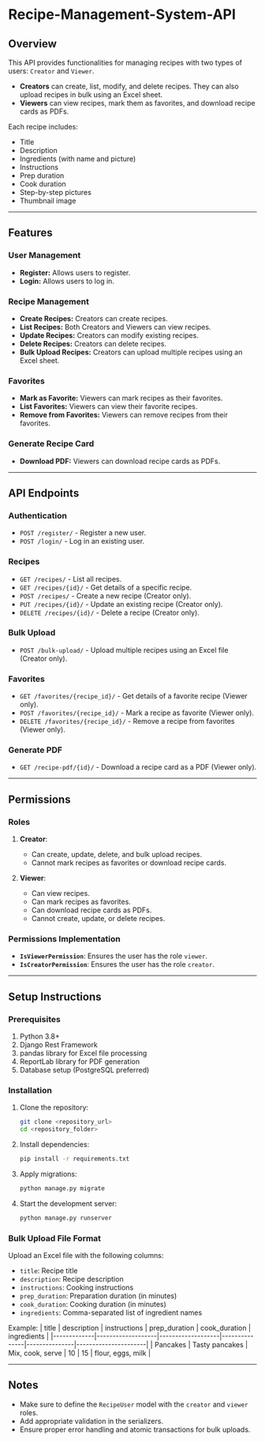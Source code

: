 # Recipe-Management-System-API


## Overview
This API provides functionalities for managing recipes with two types of users: `Creator` and `Viewer`. 
- **Creators** can create, list, modify, and delete recipes. They can also upload recipes in bulk using an Excel sheet.
- **Viewers** can view recipes, mark them as favorites, and download recipe cards as PDFs.

Each recipe includes:
- Title
- Description
- Ingredients (with name and picture)
- Instructions
- Prep duration
- Cook duration
- Step-by-step pictures
- Thumbnail image

---

## Features
### User Management
- **Register:** Allows users to register.
- **Login:** Allows users to log in.

### Recipe Management
- **Create Recipes:** Creators can create recipes.
- **List Recipes:** Both Creators and Viewers can view recipes.
- **Update Recipes:** Creators can modify existing recipes.
- **Delete Recipes:** Creators can delete recipes.
- **Bulk Upload Recipes:** Creators can upload multiple recipes using an Excel sheet.

### Favorites
- **Mark as Favorite:** Viewers can mark recipes as their favorites.
- **List Favorites:** Viewers can view their favorite recipes.
- **Remove from Favorites:** Viewers can remove recipes from their favorites.

### Generate Recipe Card
- **Download PDF:** Viewers can download recipe cards as PDFs.

---

## API Endpoints

### Authentication
- `POST /register/` - Register a new user.
- `POST /login/` - Log in an existing user.

### Recipes
- `GET /recipes/` - List all recipes.
- `GET /recipes/{id}/` - Get details of a specific recipe.
- `POST /recipes/` - Create a new recipe (Creator only).
- `PUT /recipes/{id}/` - Update an existing recipe (Creator only).
- `DELETE /recipes/{id}/` - Delete a recipe (Creator only).

### Bulk Upload
- `POST /bulk-upload/` - Upload multiple recipes using an Excel file (Creator only).

### Favorites
- `GET /favorites/{recipe_id}/` - Get details of a favorite recipe (Viewer only).
- `POST /favorites/{recipe_id}/` - Mark a recipe as favorite (Viewer only).
- `DELETE /favorites/{recipe_id}/` - Remove a recipe from favorites (Viewer only).

### Generate PDF
- `GET /recipe-pdf/{id}/` - Download a recipe card as a PDF (Viewer only).

---

## Permissions

### Roles
1. **Creator**:
   - Can create, update, delete, and bulk upload recipes.
   - Cannot mark recipes as favorites or download recipe cards.

2. **Viewer**:
   - Can view recipes.
   - Can mark recipes as favorites.
   - Can download recipe cards as PDFs.
   - Cannot create, update, or delete recipes.

### Permissions Implementation
- **`IsViewerPermission`**: Ensures the user has the role `viewer`.
- **`IsCreatorPermission`**: Ensures the user has the role `creator`.

---

## Setup Instructions

### Prerequisites
1. Python 3.8+
2. Django Rest Framework
3. pandas library for Excel file processing
4. ReportLab library for PDF generation
5. Database setup (PostgreSQL preferred)

### Installation
1. Clone the repository:
   ```bash
   git clone <repository_url>
   cd <repository_folder>
   ```

2. Install dependencies:
   ```bash
   pip install -r requirements.txt
   ```

3. Apply migrations:
   ```bash
   python manage.py migrate
   ```

4. Start the development server:
   ```bash
   python manage.py runserver
   ```

### Bulk Upload File Format
Upload an Excel file with the following columns:
- `title`: Recipe title
- `description`: Recipe description
- `instructions`: Cooking instructions
- `prep_duration`: Preparation duration (in minutes)
- `cook_duration`: Cooking duration (in minutes)
- `ingredients`: Comma-separated list of ingredient names

Example:
| title       | description       | instructions      | prep_duration | cook_duration | ingredients          |
|-------------|-------------------|-------------------|---------------|---------------|----------------------|
| Pancakes    | Tasty pancakes   | Mix, cook, serve  | 10            | 15            | flour, eggs, milk    |

---


## Notes
- Make sure to define the `RecipeUser` model with the `creator` and `viewer` roles.
- Add appropriate validation in the serializers.
- Ensure proper error handling and atomic transactions for bulk uploads.
